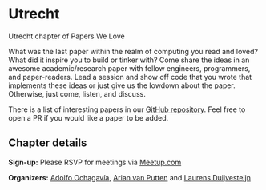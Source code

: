 # Utrecht

Utrecht chapter of Papers We Love

What was the last paper within the realm of computing you read and loved? What did it inspire you to build or tinker with? Come share the ideas in an awesome academic/research paper with fellow engineers, programmers, and paper-readers. Lead a session and show off code that you wrote that implements these ideas or just give us the lowdown about the paper. Otherwise, just come, listen, and discuss. 

There is a list of interesting papers in our [GitHub repository][repo]. Feel free to open a PR if you would like a paper to be added.

## Chapter details

**Sign-up:** Please RSVP for meetings via [Meetup.com][meetup]

**Organizers:** [Adolfo Ochagavía][aochagavia], [Arian van Putten][arian] and [Laurens Duijvesteijn][laurens]

[meetup]: http://www.meetup.com/Papers-We-Love-Utrecht/
[aochagavia]: https://github.com/aochagavia
[arian]: https://github.com/arianvp
[laurens]: https://github.com/duijf
[repo]: https://github.com/papers-we-love/utrecht/blob/master/interesting%20papers.md
